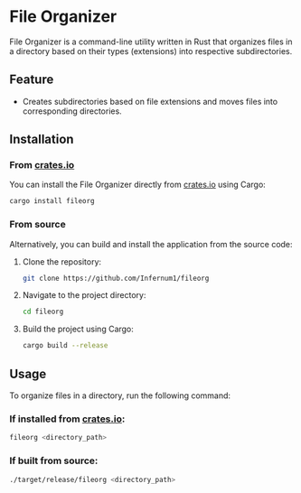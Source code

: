 # File Organizer

File Organizer is a command-line utility written in Rust that organizes files in a directory based on their types (extensions) into respective subdirectories.

## Feature

- Creates subdirectories based on file extensions and moves files into corresponding directories.

## Installation

### From [crates.io](https://crates.io)

You can install the File Organizer directly from [crates.io](https://crates.io/crates/fileorg) using Cargo:

```sh
cargo install fileorg
```

### From source

Alternatively, you can build and install the application from the source code:

1. Clone the repository:

   ```sh
   git clone https://github.com/Infernum1/fileorg
   ```

2. Navigate to the project directory:

   ```sh
   cd fileorg
   ```

3. Build the project using Cargo:

   ```sh
   cargo build --release
   ```

## Usage

To organize files in a directory, run the following command:

### If installed from [crates.io](https://crates.io):

```sh
fileorg <directory_path>
```

### If built from source:

```sh
./target/release/fileorg <directory_path>
```
